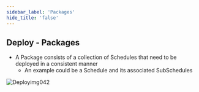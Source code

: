 ```yaml
---
sidebar_label: 'Packages'
hide_title: 'false'
---
```


## Deploy - Packages

* A Package consists of a collection of Schedules that need to be deployed in a consistent manner
    - An example could be a Schedule and its associated SubSchedules

![Deployimg042](../static/imgdeploy/Deployimg042.png)
